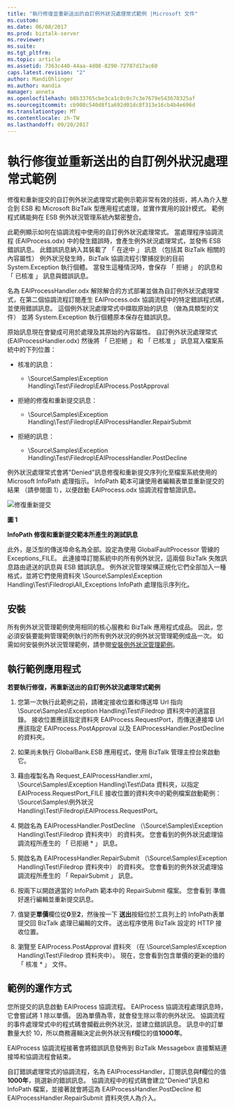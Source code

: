 ```yaml
---
title: "執行修復並重新送出的自訂例外狀況處理常式範例 |Microsoft 文件"
ms.custom: 
ms.date: 06/08/2017
ms.prod: biztalk-server
ms.reviewer: 
ms.suite: 
ms.tgt_pltfrm: 
ms.topic: article
ms.assetid: 7363c440-44aa-4d08-8290-72787d17ac60
caps.latest.revision: "2"
author: MandiOhlinger
ms.author: mandia
manager: anneta
ms.openlocfilehash: b8b33765cbe3ca1c8c0c7c3e7679e543678325af
ms.sourcegitcommit: cb908c540d8f1a692d01dc8f313e16cb4b4e696d
ms.translationtype: MT
ms.contentlocale: zh-TW
ms.lasthandoff: 09/20/2017
---
```

# <a name="running-the-repair-and-resubmit-custom-exception-handler-sample"></a>執行修復並重新送出的自訂例外狀況處理常式範例
修復和重新提交的自訂例外狀況處理常式範例示範非常有效的技術，將人為介入整合到 ESB 和 Microsoft BizTalk 型應用程式處理，並實作實用的設計模式。 範例程式碼能夠在 ESB 例外狀況管理系統內緊密整合。  
  
 此範例顯示如何在協調流程中使用的自訂例外狀況處理常式。 當處理程序協調流程 (EAIProcess.odx) 中的發生錯誤時，會產生例外狀況處理常式，並發佈 ESB 錯誤訊息。 此錯誤訊息納入其裝載了 「 在途中 」 訊息 （包括其 BizTalk 相關的內容屬性） 例外狀況發生時，BizTalk 協調流程引擎捕捉到的目前 System.Exception 執行個體。 當發生這種情況時，會保存 「 拒絕 」 的訊息和 「 已核准 」 訊息與錯誤訊息。  
  
 名為 EAIProcessHandler.odx 解除解合的方式部署並做為自訂例外狀況處理常式，在第二個協調流程訂閱產生 EAIProcess.odx 協調流程中的特定錯誤程式碼，並使用錯誤訊息。 這個例外狀況處理常式中擷取原始的訊息 （做為具類型的文件） 並將 System.Exception 執行個體原本保存在錯誤訊息。  
  
 原始訊息現在會變成可用於處理及其原始的內容屬性。 自訂例外狀況處理常式 (EAIProcessHandler.odx) 然後將 「 已拒絕 」 和 「 已核准 」 訊息寫入檔案系統中的下列位置：  
  
-   核准的訊息：  
  
    -   \Source\Samples\Exception Handling\Test\Filedrop\EAIProcess.PostApproval  
  
-   拒絕的修復和重新提交訊息：  
  
    -   \Source\Samples\Exception Handling\Test\Filedrop\EAIProcessHandler.RepairSubmit  
  
-   拒絕的訊息：  
  
    -   \Source\Samples\Exception Handling\Test\Filedrop\EAIProcessHandler.PostDecline  
  
 例外狀況處理常式會將"Denied"訊息修復和重新提交序列化至檔案系統使用的 Microsoft InfoPath 處理指示。 InfoPath 範本可讓使用者編輯表單並重新提交的結果 （請參閱圖 1），以便啟動 EAIProcess.odx 協調流程會驗證訊息。  
  
 ![修復重新提交](../esb-toolkit/media/ch6-repairresubmit.gif "第 6 章第 RepairResubmit")  
  
 **圖 1**  
  
 **InfoPath 修復和重新提交範本所產生的測試訊息**  
  
 此外，是泛型的傳送埠命名為全部。設定為使用 GlobalFaultProcessor 管線的 Exceptions_FILE。 此連接埠訂閱系統中的所有例外狀況，這兩個 BizTalk 失敗訊息路由遞送的訊息與 ESB 錯誤訊息。 例外狀況管理架構正規化它們全部加入一種格式，並將它們使用資料夾 \Source\Samples\Exception Handling\Test\Filedrop\All_Exceptions InfoPath 處理指示序列化。  
  
## <a name="installation"></a>安裝  
 所有例外狀況管理範例使用相同的核心服務和 BizTalk 應用程式成品。 因此，您必須安裝要能夠管理範例執行的所有例外狀況的例外狀況管理範例成品一次。 如需如何安裝例外狀況管理範例，請參閱[安裝例外狀況管理範例](../esb-toolkit/installing-the-exception-management-samples.md)。  
  
## <a name="running-the-sample-application"></a>執行範例應用程式  
 **若要執行修復，再重新送出的自訂例外狀況處理常式範例**  
  
1.  您第一次執行此範例之前，請確定接收位置和傳送埠 Url 指向 \Source\Samples\Exception Handling\Test\Filedrop 資料夾中的適當目錄。 接收位置應該指定資料夾 EAIProcess.RequestPort，而傳送連接埠 Url 應該指定 EAIProcess.PostApproval 以及 EAIProcessHandler.PostDecline 的資料夾。  
  
2.  如果尚未執行 GlobalBank.ESB 應用程式，使用 BizTalk 管理主控台來啟動它。  
  
3.  藉由複製名為 Request_EAIProcessHandler.xml，\Source\Samples\Exception Handling\Test\Data 資料夾，以指定 EAIProcess.RequestPort_FILE 接收位置的資料夾中的範例檔案啟動範例： \Source\Samples\例外狀況 Handling\Test\Filedrop\EAIProcess.RequestPort。  
  
4.  開啟名為 EAIProcessHandler.PostDecline （\Source\Samples\Exception Handling\Test\Filedrop 資料夾中） 的資料夾。 您會看到的例外狀況處理協調流程所產生的 「 已拒絕 * 」 訊息。  
  
5.  開啟名為 EAIProcessHandler.RepairSubmit （\Source\Samples\Exception Handling\Test\Filedrop 資料夾中） 的資料夾。 您會看到的例外狀況處理協調流程所產生的 「 RepairSubmit 」 訊息。  
  
6.  按兩下以開啟適當的 InfoPath 範本中的 RepairSubmit 檔案。 您會看到 準備好進行編輯並重新提交訊息。  
  
7.  值變更**單價**欄位從**0**至**2**，然後按一下 **送出**按鈕位於工具列上的 InfoPath表單提交回 BizTalk 處理已編輯的文件。 送出程序使用 BizTalk 設定的 HTTP 接收位置。  
  
8.  瀏覽至 EAIProcess.PostApproval 資料夾 （在 \Source\Samples\Exception Handling\Test\Filedrop 資料夾中）。 現在，您會看到包含單價的更新的值的 「 核准 * 」 文件。  
  
## <a name="how-the-sample-works"></a>範例的運作方式  
 您所提交的訊息啟動 EAIProcess 協調流程。 EAIProcess 協調流程處理訊息時，它會嘗試將 1 除以單價。 因為單價為零，就會發生除以零的例外狀況。 協調流程的事件處理常式中的程式碼會攔截此例外狀況，並建立錯誤訊息。 訊息中的訂單數量大於 10，所以商務邏輯決定此例外狀況有**f**欄位的值**1000年**。  
  
 EAIProcess 協調流程接著會將錯誤訊息發佈到 BizTalk Messagebox 直接繫結連接埠和協調流程會結束。  
  
 自訂錯誤處理常式的協調流程，名為 EAIProcessHandler，訂閱訊息與**f**欄位的值**1000年**，挑選新的錯誤訊息。 協調流程中的程式碼會建立"Denied"訊息和 InfoPath 檔案，並接著就會將這為 EAIProcessHandler.PostDecline 和 EAIProcessHandler.RepairSubmit 資料夾供人為介入。
